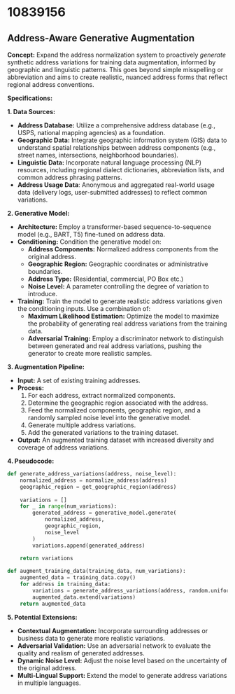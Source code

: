 # 10839156

## Address-Aware Generative Augmentation

**Concept:** Expand the address normalization system to proactively *generate* synthetic address variations for training data augmentation, informed by geographic and linguistic patterns. This goes beyond simple misspelling or abbreviation and aims to create realistic, nuanced address forms that reflect regional address conventions.

**Specifications:**

**1. Data Sources:**

*   **Address Database:** Utilize a comprehensive address database (e.g., USPS, national mapping agencies) as a foundation.
*   **Geographic Data:** Integrate geographic information system (GIS) data to understand spatial relationships between address components (e.g., street names, intersections, neighborhood boundaries).
*   **Linguistic Data:** Incorporate natural language processing (NLP) resources, including regional dialect dictionaries, abbreviation lists, and common address phrasing patterns.
*   **Address Usage Data**:  Anonymous and aggregated real-world usage data (delivery logs, user-submitted addresses) to reflect common variations.

**2. Generative Model:**

*   **Architecture:** Employ a transformer-based sequence-to-sequence model (e.g., BART, T5) fine-tuned on address data.
*   **Conditioning:** Condition the generative model on:
    *   **Address Components:** Normalized address components from the original address.
    *   **Geographic Region:** Geographic coordinates or administrative boundaries.
    *   **Address Type:** (Residential, commercial, PO Box etc.)
    *   **Noise Level:** A parameter controlling the degree of variation to introduce.
*   **Training:** Train the model to generate realistic address variations given the conditioning inputs. Use a combination of:
    *   **Maximum Likelihood Estimation:** Optimize the model to maximize the probability of generating real address variations from the training data.
    *   **Adversarial Training:** Employ a discriminator network to distinguish between generated and real address variations, pushing the generator to create more realistic samples.

**3. Augmentation Pipeline:**

*   **Input:** A set of existing training addresses.
*   **Process:**
    1.  For each address, extract normalized components.
    2.  Determine the geographic region associated with the address.
    3.  Feed the normalized components, geographic region, and a randomly sampled noise level into the generative model.
    4.  Generate multiple address variations.
    5.  Add the generated variations to the training dataset.
*   **Output:** An augmented training dataset with increased diversity and coverage of address variations.

**4. Pseudocode:**

```python
def generate_address_variations(address, noise_level):
    normalized_address = normalize_address(address)
    geographic_region = get_geographic_region(address)
    
    variations = []
    for _ in range(num_variations):
        generated_address = generative_model.generate(
            normalized_address, 
            geographic_region, 
            noise_level
        )
        variations.append(generated_address)
    
    return variations

def augment_training_data(training_data, num_variations):
    augmented_data = training_data.copy()
    for address in training_data:
        variations = generate_address_variations(address, random.uniform(0, 1))
        augmented_data.extend(variations)
    return augmented_data
```

**5. Potential Extensions:**

*   **Contextual Augmentation:** Incorporate surrounding addresses or business data to generate more realistic variations.
*   **Adversarial Validation:** Use an adversarial network to evaluate the quality and realism of generated addresses.
*   **Dynamic Noise Level:** Adjust the noise level based on the uncertainty of the original address.
*   **Multi-Lingual Support:** Extend the model to generate address variations in multiple languages.